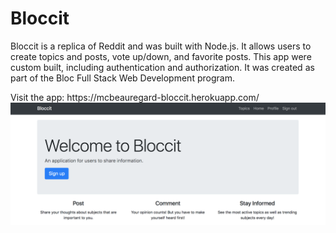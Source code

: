 <h1>Bloccit</h1>
<p>Bloccit is a replica of Reddit and was built with Node.js. It allows users to create topics and posts, vote up/down, and favorite posts. This app were custom built, including authentication and authorization. It was created as part of the Bloc Full Stack Web Development program.</p
<br>
Visit the app: https://mcbeauregard-bloccit.herokuapp.com/

<img src='./src/assets/images/bloccit-homepage.png' alt='online music player'/>
